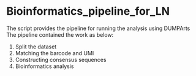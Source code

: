 # Bioinformatics_pipeline_for_LN
The script provides the pipeline for running the analysis using DUMPArts
The pipeline contained the work as below:
1. Split the dataset
2. Matching the barcode and UMI
3. Constructing consensus sequences
4. Bioinformatics analysis
